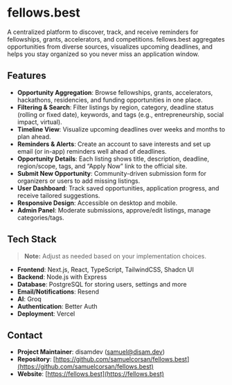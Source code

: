 # fellows.best

A centralized platform to discover, track, and receive reminders for fellowships, grants, accelerators, and competitions. fellows.best aggregates opportunities from diverse sources, visualizes upcoming deadlines, and helps you stay organized so you never miss an application window.

## Features

- **Opportunity Aggregation**: Browse fellowships, grants, accelerators, hackathons, residencies, and funding opportunities in one place.
- **Filtering & Search**: Filter listings by region, category, deadline status (rolling or fixed date), keywords, and tags (e.g., entrepreneurship, social impact, virtual).
- **Timeline View**: Visualize upcoming deadlines over weeks and months to plan ahead.
- **Reminders & Alerts**: Create an account to save interests and set up email (or in-app) reminders well ahead of deadlines.
- **Opportunity Details**: Each listing shows title, description, deadline, region/scope, tags, and “Apply Now” link to the official site.
- **Submit New Opportunity**: Community-driven submission form for organizers or users to add missing listings.
- **User Dashboard**: Track saved opportunities, application progress, and receive tailored suggestions.
- **Responsive Design**: Accessible on desktop and mobile.
- **Admin Panel**: Moderate submissions, approve/edit listings, manage categories/tags.

## Tech Stack

> **Note:** Adjust as needed based on your implementation choices.

- **Frontend**: Next.js, React, TypeScript, TailwindCSS, Shadcn UI
- **Backend**: Node.js with Express
- **Database**: PostgreSQL for storing users, settings and more
- **Email/Notifications**: Resend
- **AI**: Groq
- **Authentication**: Better Auth
- **Deployment**: Vercel

## Contact

- **Project Maintainer**: disamdev ([samuel@disam.dev](mailto:samuel@disam.dev))
- **Repository**: [https://github.com/samuelcorsan/fellows.best](https://github.com/samuelcorsan/fellows.best)
- **Website**: [https://fellows.best](https://fellows.best)
